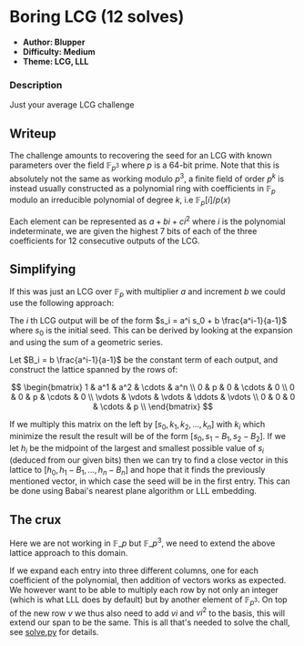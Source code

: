 # Boring LCG (12 solves)

- **Author: Blupper**
- **Difficulty: Medium**
- **Theme: LCG, LLL**

### Description

Just your average LCG challenge

## Writeup

The challenge amounts to recovering the seed for an LCG with known parameters over the field $\mathbb{F}_{p^3}$ where $p$ is a 64-bit prime. Note that this is absolutely not the same as working modulo $p^3$, a finite field of order $p^k$ is instead usually constructed as a polynomial ring with coefficients in $\mathbb{F}_p$ modulo an irreducible polynomial of degree $k$, i.e $\mathbb{F}_p [i] / p(x)$

Each element can be represented as $a + bi + ci^2$ where $i$ is the polynomial indeterminate, we are given the highest 7 bits of each of the three coefficients for 12 consecutive outputs of the LCG.

## Simplifying
If this was just an LCG over $\mathbb{F}_p$ with multiplier $a$ and increment $b$ we could use the following approach:

The $i$ th LCG output will be of the form $s_i = a^i s_0 + b \frac{a^i-1}{a-1}$ where $s_0$ is the initial seed. This can be derived by looking at the expansion and using the sum of a geometric series.

Let $B_i = b \frac{a^i-1}{a-1}$ be the constant term of each output, and construct the lattice spanned by the rows of:

$$
\begin{bmatrix}
1 & a^1 & a^2 & \cdots & a^n \\
0 & p & 0 & \cdots & 0 \\
0 & 0 & p & \cdots & 0 \\
\vdots & \vdots & \vdots & \ddots & \vdots \\
0 & 0 & 0 & \cdots & p \\
\end{bmatrix}
$$

If we multiply this matrix on the left by $[s_0, k_1, k_2, ..., k_n]$ with $k_i$ which minimize the result the result will be of the form $[s_0, s_1 - B_1, s_2 - B_2]$. If we let $h_i$ be the midpoint of the largest and smallest possible value of $s_i$ (deduced from our given bits) then we can try to find a close vector in this lattice to $[h_0, h_1 - B_1, ..., h_n - B_n]$ and hope that it finds the previously mentioned vector, in which case the seed will be in the first entry. This can be done using Babai's nearest plane algorithm or LLL embedding.

## The crux

Here we are not working in $\mathbb{F}\_p$ but $\mathbb{F}\_{p^3}$, we need to extend the above lattice approach to this domain.

If we expand each entry into three different columns, one for each coefficient of the polynomial, then addition of vectors works as expected. We however want to be able to multiply each row by not only an integer (which is what LLL does by default) but by another element of $\mathbb{F}_{p^3}$. On top of the new row $v$ we thus also need to add $vi$ and $vi^2$ to the basis, this will extend our span to be the same. This is all that's needed to solve the chall, see [solve.py](./solve/solve.py) for details.
